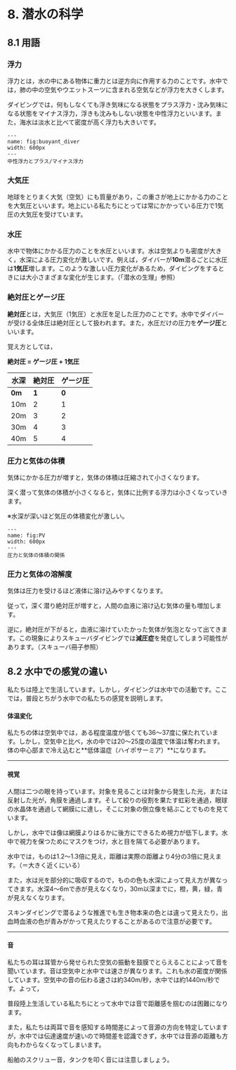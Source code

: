 # 8. 潜水の科学

## 8.1 用語

### 浮力

浮力とは，水の中にある物体に重力とは逆方向に作用する力のことです。水中では，肺の中の空気やウエットスーツに含まれる空気などが浮力を大きくします。

ダイビングでは，何もしなくても浮き気味になる状態をプラス浮力・沈み気味になる状態をマイナス浮力，浮きも沈みもしない状態を中性浮力といいます。また，海水は淡水と比べて密度が高く浮力も大きいです。


```{figure} figs/buoyant_diver.jpeg
---
name: fig:buoyant_diver
width: 600px
---
中性浮力とプラス/マイナス浮力
```

### 大気圧

地球をとりまく大気（空気）にも質量があり，この重さが地上にかかる力のことを大気圧といいます。地上にいる私たちにとっては常にかかっている圧力で1気圧の大気圧を受けています。

### 水圧

水中で物体にかかる圧力のことを水圧といいます。水は空気よりも密度が大きく，水深による圧力変化が激しいです。例えば，ダイバーが**10m**潜るごとに水圧は**1気圧**増します。このような激しい圧力変化があるため，ダイビングをするときには大小さまざまな変化が生じます。（「潜水の生理」参照）

### 絶対圧とゲージ圧

**絶対圧**とは，大気圧（1気圧）と水圧を足した圧力のことです。水中でダイバーが受ける全体圧は絶対圧として扱われます。また，水圧だけの圧力を**ゲージ圧**といいます。

覚え方としては，

**絶対圧 = ゲージ圧 + 1気圧**

| **水深** | **絶対圧** | **ゲージ圧** |
| --- | --- | --- |
| **0m** | **1** | **0** |
| 10m | 2 | 1 |
| 20m | 3 | 2 |
| 30m | 4 | 3 |
| 40m | 5 | 4 |

### 圧力と気体の体積

気体にかかる圧力が増すと，気体の体積は圧縮されて小さくなります。

深く潜って気体の体積が小さくなると，気体に比例する浮力は小さくなっていきます。

※水深が深いほど気圧の体積変化が激しい。


```{figure} figs/PV.jpeg
---
name: fig:PV
width: 600px
---
圧力と気体の体積の関係
```


### 圧力と気体の溶解度

気体は圧力を受けるほど液体に溶け込みやすくなります。

従って，深く潜り絶対圧が増すと，人間の血液に溶け込む気体の量も増加します。

逆に，絶対圧が下がると，血液に溶けていたかった気体が気泡となって出てきます。この現象によりスキューバダイビングでは**減圧症**を発症してしまう可能性があります。（スキューバ冊子参照）

## 8.2 水中での感覚の違い

私たちは陸上で生活しています。しかし，ダイビングは水中での活動です。ここでは，普段とちがう水中での私たちの感覚を説明します。

#### 体温変化
私たちの体は空気中では，ある程度温度が低くても36〜37度に保たれています。しかし，空気中と比べ，水の中では20〜25度の温度で体温は奪われます。体の中心部まで冷え込むと**低体温症（ハイポサーミア）**になります。

---

#### 視覚
人間は二つの眼を持っています。対象を見ることは対象から発生した光，または反射した光が，角膜を通過します。そして絞りの役割を果たす虹彩を通過，眼球の水晶体を通過して網膜にに達し，そこに対象の倒立像を結ぶことでものを見ています。

しかし，水中では像は網膜よりはるかに後方にできるため視力が低下します。水中で視力を保つためにマスクをつけ，水と目を隔てる必要があります。

水中では，ものは1.2〜1.3倍に見え，距離は実際の距離より4分の3倍に見えます。（＝大きく近くにいる）

また，水は光を部分的に吸収するので，ものの色も水深によって見え方が異なってきます。水深4〜6mで赤が見えなくなり，30m以深までに，橙，黄，緑，青が見えなくなります。

スキンダイビングで潜るような推進でも生き物本来の色とは違って見えたり，出血時血液の色が青みがかって見えたりすることがあるので注意が必要です。

---

#### 音
私たちの耳は耳管から発せられた空気の振動を鼓膜でとらえることによって音を聞いています。音は空気中と水中では速さが異なります。これも水の密度が関係しています。空気中の音の伝わる速さは約340m/秒，水中では約1440m/秒です。よって，

普段陸上生活している私たちにとって水中では音で距離感を掴むのは困難になります。

また，私たちは両耳で音を感知する時間差によって音源の方向を特定していますが，水中では伝達速度が速いので時間差を認識できず，水中では音源の距離も方向もわからなくなってしまいます。

船舶のスクリュー音，タンクを叩く音には注意しましょう。
